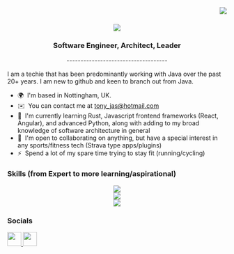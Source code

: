 <img align="right" src="https://visitor-badge.laobi.icu/badge?page_id=tonyjas.tonyjas" />

<h1 align="center">
    <img src="https://readme-typing-svg.herokuapp.com/?font=Righteous&size=35&center=true&vCenter=true&width=500&height=70&duration=3000&lines=Hi+There!+👋;+I'm+Tony+Jasynewycz!;" />
</h1>
<h3 align="center">
  Software Engineer, Architect, Leader
</h3>  
<p align="center">
------------------------------------
</p>
I am a techie that has been predominantly working with Java over the past 20+ years. I am new to github and keen to branch out from Java.

*   🌍  I'm based in Nottingham, UK.
*   ✉️  You can contact me at [tony\_jas@hotmail.com](mailto:tony_jas@hotmail.com)
*   🧠  I'm currently learning Rust, Javascript frontend frameworks (React, Angular), and advanced Python, along with adding to my broad knowledge of software architecture in general
*   🤝  I'm open to collaborating on anything, but have a special interest in any sports/fitness tech (Strava type apps/plugins)
*   ⚡  Spend a lot of my spare time trying to stay fit (running/cycling)

### Skills (from Expert to more learning/aspirational)
<div align="center">
    <img src="https://skillicons.dev/icons?i=java,maven,spring,hibernate,jenkins,idea,html,git,js" /><br>
</div>

<div align="center">
    <img src="https://skillicons.dev/icons?i=angular,react,redis,nextjs,ts,css,express,github,py,mongodb,postgres,c,cpp,azure,docker,kubernetes,linux,nginx&perline=20" /><br>
</div>

<div align="center">
    <img src="https://skillicons.dev/icons?i=rust,jest,jquery,kafka,kotlin,lua,go" /><br>
</div>
                
### Socials
<p align="left">
  <a href="https://www.github.com/tonyjas" target="_blank" rel="noreferrer">
    <picture>
      <source media="(prefers-color-scheme: dark)" srcset="https://raw.githubusercontent.com/danielcranney/readme-generator/main/public/icons/socials/github-dark.svg" />
      <source media="(prefers-color-scheme: light)" srcset="https://raw.githubusercontent.com/danielcranney/readme-generator/main/public/icons/socials/github.svg" />
      <img src="https://raw.githubusercontent.com/danielcranney/readme-generator/main/public/icons/socials/github.svg" width="32" height="32" />
    </picture>
  </a>
  <a href="https://www.linkedin.com/in/tony-jasynewycz-6149b197/" target="_blank" rel="noreferrer">
    <picture>
      <source media="(prefers-color-scheme: dark)" srcset="https://raw.githubusercontent.com/danielcranney/readme-generator/main/public/icons/socials/linkedin-dark.svg" />
      <source media="(prefers-color-scheme: light)" srcset="https://raw.githubusercontent.com/danielcranney/readme-generator/main/public/icons/socials/linkedin.svg" />
      <img src="https://raw.githubusercontent.com/danielcranney/readme-generator/main/public/icons/socials/linkedin.svg" width="32" height="32" />
    </picture>
  </a>
</p>
